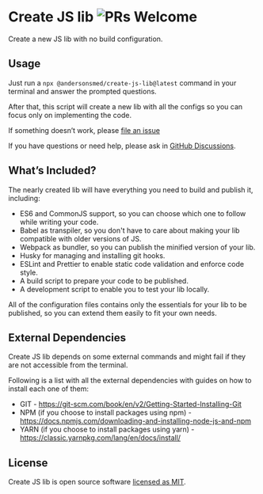 # Create JS lib ![PRs Welcome](https://img.shields.io/badge/PRs-welcome-green.svg)

Create a new JS lib with no build configuration.

## Usage

Just run a `npx @andersonsmed/create-js-lib@latest` command in your terminal and answer the prompted questions.

After that, this script will create a new lib with all the configs so you can focus only on implementing the code.

If something doesn’t work, please [file an issue](https://github.com/AndersonSMed/create-js-lib/issues/new)

If you have questions or need help, please ask in [GitHub Discussions](https://github.com/AndersonSMed/create-js-lib/discussions).
## What’s Included?

The nearly created lib will have everything you need to build and publish it, including:

- ES6 and CommonJS support, so you can choose which one to follow while writing your code.
- Babel as transpiler, so you don't have to care about making your lib compatible with older versions of JS.
- Webpack as bundler, so you can publish the minified version of your lib.
- Husky for managing and installing git hooks.
- ESLint and Prettier to enable static code validation and enforce code style.
- A build script to prepare your code to be published.
- A development script to enable you to test your lib locally.

All of the configuration files contains only the essentials for your lib to be published, so you can extend them easily to fit your own needs. 

## External Dependencies

Create JS lib depends on some external commands and might fail if they are not accessible from the terminal.

Following is a list with all the external dependencies with guides on how to install each one of them:

- GIT - https://git-scm.com/book/en/v2/Getting-Started-Installing-Git
- NPM (if you choose to install packages using npm) - https://docs.npmjs.com/downloading-and-installing-node-js-and-npm
- YARN (if you choose to install packages using yarn) - https://classic.yarnpkg.com/lang/en/docs/install/

## License

Create JS lib is open source software [licensed as MIT](https://github.com/AndersonSMed/create-js-lib/blob/main/LICENSE).